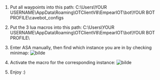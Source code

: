 1. Put all waypoints into this path:
C:\Users\YOUR USERNAME\AppData\Roaming\OTClientV8\EmpearlOT\bot\YOUR BOT PROFILE\cavebot_configs

2. Put the 3 lua macros into this path:
C:\Users\YOUR USERNAME\AppData\Roaming\OTClientV8\EmpearlOT\bot\YOUR BOT PROFILE\

3. Enter ASA manually, then find which instance you are in by checking minimap:
![bilde](https://github.com/Kruttlapp/EmpearlScripts/assets/59822214/6b3a65c8-039f-4b2d-8d04-861882430f82)

4. Activate the macro for the corresponding instance:
![bilde](https://github.com/Kruttlapp/EmpearlScripts/assets/59822214/93293930-702e-41c7-903c-e35d062fbf19)

5. Enjoy :)
